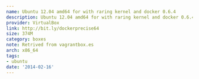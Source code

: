```yaml
---
name: Ubuntu 12.04 amd64 for with raring kernel and docker 0.6.4
description: Ubuntu 12.04 amd64 for with raring kernel and docker 0.6.4
provider: VirtualBox
link: http://bit.ly/dockerprecise64
size: 374M
category: boxes
note: Retrived from vagrantbox.es
arch: x86_64
tags:
- ubuntu
date: '2014-02-16'
---
```

